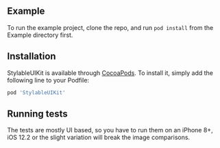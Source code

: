 
## Example

To run the example project, clone the repo, and run `pod install` from the Example directory first.

## Installation

StylableUIKit is available through [CocoaPods](https://cocoapods.org). To install
it, simply add the following line to your Podfile:

```ruby
pod 'StylableUIKit'
```

## Running tests

The tests are mostly UI based, so you have to run them on an iPhone 8+, iOS 12.2 or the slight variation will break the image comparisons.
